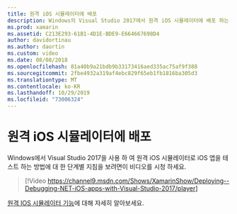 ```yaml
---
title: 원격 iOS 시뮬레이터에 배포
description: Windows의 Visual Studio 2017에서 원격 iOS 시뮬레이터에 배포 하는 방법입니다.
ms.prod: xamarin
ms.assetid: C213E293-61B1-4D1E-BDE9-E664667698D4
author: davidortinau
ms.author: daortin
ms.custom: video
ms.date: 08/08/2018
ms.openlocfilehash: 81a40b9a21bdb9b33173416aed335ac75af9f388
ms.sourcegitcommit: 2fbe4932a319af4ebc829f65eb1fb1816ba305d3
ms.translationtype: MT
ms.contentlocale: ko-KR
ms.lasthandoff: 10/29/2019
ms.locfileid: "73006324"
---
```

# <a name="deploy-to-the-remoted-ios-simulator"></a>원격 iOS 시뮬레이터에 배포

Windows에서 Visual Studio 2017을 사용 하 여 원격 iOS 시뮬레이터로 iOS 앱을 테스트 하는 방법에 대 한 단계별 지침을 보려면이 비디오를 시청 하세요.

> [!Video https://channel9.msdn.com/Shows/XamarinShow/Deploying--Debugging-NET-iOS-apps-with-Visual-Studio-2017/player]

[원격 IOS 시뮬레이터 기능](index.md)에 대해 자세히 알아보세요.
